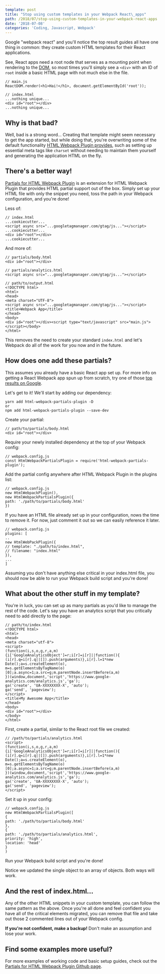 ```yaml
---
template: post
title: "Stop using custom templates in your Webpack React\_apps"
path: /2018/07/stop-using-custom-templates-in-your-webpack-react-apps
date: '2018-07-08'
categories: 'Coding, Javascript, Webpack'
---
```

Google "webpack react" and you'll notice the top result guides all have one thing in common: they create custom HTML templates for their React applications.

See, React apps need a root node that serves as a mounting point when rendering to the [DOM](https://developer.mozilla.org/en-US/docs/Web/API/Document_Object_Model/Introduction), so most times you'll simply see a `<div>` with an ID of `root` inside a basic HTML page with not much else in the file.

```
// main.js
ReactDOM.render(<h1>Hai!</h1>, document.getElementById('root'));
```
```
// index.html
...nothing unique...
<div id="root"></div>
...nothing unique...
```

## Why is that bad?

Well, bad is a strong word… Creating that template might seem necessary to get the app started, but while doing that, you're overwriting some of the default functionality [HTML Webpack Plugin provides](https://github.com/jantimon/html-webpack-plugin), such as setting up essential meta tags like `charset` without needing to maintain them yourself and generating the application HTML on the fly.

## There's a better way!

[Partials for HTML Webpack Plugin](https://github.com/colbyfayock/html-webpack-partials-plugin) is an extension for HTML Webpack Plugin that provides HTML partial support out of the box. Simply set up your HTML file with only the snippet you need, toss the path in your Webpack configuration, and you're done!

Less of:

```
// index.html
...cookiecutter...
<script async src="...googletagmanager.com/gtag/js..."></script>
...cookiecutter...
<div id="root"></div>
...cookiecutter...
```
And more of:
```
// partials/body.html
<div id="root"></div>
```
```
// partials/analytics.html
<script async src="...googletagmanager.com/gtag/js..."></script>
```
```
// path/to/output.html
<!DOCTYPE html>
<html>
<head>
<meta charset="UTF-8">
<script async src="...googletagmanager.com/gtag/js..."></script>
<title>Webpack App</title>
</head>
<body>
<div id="root"></div><script type="text/javascript" src="main.js"></script></body>
</html>
```

This removes the need to create your standard `index.html` and let's Webpack do all of the work for you now and in the future.

## How does one add these partials?

This assumes you already have a basic React app set up. For more info on getting a React Webpack app spun up from scratch, try one of those [top results on Google](https://www.google.com/search?q=react+webpack).

Let's get to it! We'll start by adding our dependency:
```
yarn add html-webpack-partials-plugin -D
or
npm add html-webpack-partials-plugin --save-dev
```
Create your partial:
```
// path/to/partials/body.html
<div id="root"></div>
```
Require your newly installed dependency at the top of your Webpack config:
```
// webpack.config.js
const HtmlWebpackPartialsPlugin = require('html-webpack-partials-plugin');
```
Add the partial config anywhere after HTML Webpack Plugin in the plugins list:
```
// webpack.config.js
new HtmlWebpackPlugin(),
new HtmlWebpackPartialsPlugin({
path: './path/to/partials/body.html'
})
```
If you have an HTML file already set up in your configuration, nows the time to remove it. For now, just comment it out so we can easily reference it later.
```
// webpack.config.js
plugins: [
..
new HtmlWebPackPlugin({
// template: "./path/to/index.html",
// filename: "index.html"
}),
...
]
```
Assuming you don't have anything else critical in your index.html file, you should now be able to run your Webpack build script and you're done!
## What about the other stuff in my template?
You're in luck, you can set up as many partials as you'd like to manage the rest of the code.
Let's say you have an analytics script that you critically need to add directly to the page:
```
// path/to/index.html
<!DOCTYPE html>
<html>
<head>
<meta charset="utf-8">
<script>
(function(i,s,o,g,r,a,m){i['GoogleAnalyticsObject']=r;i[r]=i[r]||function(){
(i[r].q=i[r].q||[]).push(arguments)},i[r].l=1*new Date();a=s.createElement(o),
m=s.getElementsByTagName(o)[0];a.async=1;a.src=g;m.parentNode.insertBefore(a,m)
})(window,document,'script','https://www.google-analytics.com/analytics.js','ga');
ga('create', 'UA-XXXXXXXX-X', 'auto');
ga('send', 'pageview');
</script>
<title>My Awesome App</title>
</head>
<body>
<div id="root"></div>
</body>
</html>
```
First, create a partial, similar to the React root file we created:
```
// /path/to/partials/analytics.html
<script>
(function(i,s,o,g,r,a,m){i['GoogleAnalyticsObject']=r;i[r]=i[r]||function(){
(i[r].q=i[r].q||[]).push(arguments)},i[r].l=1*new Date();a=s.createElement(o),
m=s.getElementsByTagName(o)[0];a.async=1;a.src=g;m.parentNode.insertBefore(a,m)
})(window,document,'script','https://www.google-analytics.com/analytics.js','ga');
ga('create', 'UA-XXXXXXXX-X', 'auto');
ga('send', 'pageview');
</script>
```
Set it up in your config:
```
// webpack.config.js
new HtmlWebpackPartialsPlugin([
{
path: './path/to/partials/body.html'
},
{
path: './path/to/partials/analytics.html',
priority: 'high',
location: 'head'
}
)
```

Run your Webpack build script and you're done!

Notice we updated the single object to an array of objects. Both ways will work.

## And the rest of index.html…

Any of the other HTML snippets in your custom template, you can follow the same pattern as the above. Once you're all done and feel confident you have all of the critical elements migrated, you can remove that file and take out those 2 commented lines out of your Webpack config.

**If you're not confident, make a backup!** Don't make an assumption and lose your work.

## Find some examples more useful?

For more examples of working code and basic setup guides, check out the [Partials for HTML Webpack Plugin Github page](https://github.com/colbyfayock/html-webpack-partials-plugin).
